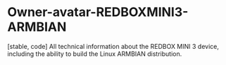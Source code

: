 # Owner-avatar-REDBOXMINI3-ARMBIAN
[stable, code] All technical information about the REDBOX MINI 3 device, including the ability to build the Linux ARMBIAN distribution.
